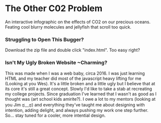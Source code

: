 # The Other C02 Problem
An interactive infographic on the effects of CO2 on our precious oceans. Feating cool blurry molecules and jellyfish that scroll too quick.

### Struggling to Open This Bugger?
Download the zip file and double click "index.html". Too easy right?  

### Isn't My Ugly Broken Website ~Charming?
This was made when I was a web baby, circa 2016. I was just learning HTML and my teacher did most of the javascript heavy lifting for me (Looking at you Wes). It's a little broken and a little ugly but I believe that at its core it's still a great concept. Slowly I'd like to take a stab at recreating my college projects. Since graduation I've learned that I wasn't as good as I thought was (art school kids amirite?). I owe a lot to my mentors (looking at you Jim ಥ﹏ಥ) and everything they've taught me about designing with intention, adding delight, and always pushing my work one step further. So... stay tuned for a cooler, more intential design. 
